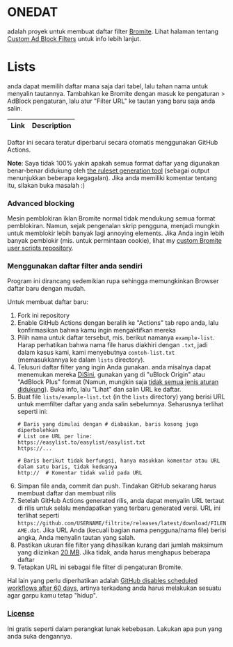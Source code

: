 # ONEDAT
adalah proyek untuk membuat daftar filter [Bromite](https://www.bromite.org/). Lihat halaman tentang [Custom Ad Block Filters](https://www.bromite.org/custom-filters) untuk info lebih lanjut.

# Lists
anda dapat memilih daftar mana saja dari tabel, lalu tahan nama untuk menyalin tautannya. Tambahkan ke Bromite dengan masuk ke pengaturan > AdBlock pengaturan, lalu atur "Filter URL" ke tautan yang baru saja anda salin.

| Link | Description  |
| ------ | ------|


Daftar ini secara teratur diperbarui secara otomatis menggunakan GitHub Actions.

**Note**: Saya tidak 100% yakin apakah semua format daftar yang digunakan benar-benar didukung oleh [the ruleset generation tool](https://github.com/xarantolus/subresource_filter_tools) (sebagai output menunjukkan beberapa kegagalan). Jika anda memiliki komentar tentang itu, silakan buka masalah :)

### Advanced blocking
Mesin pemblokiran iklan Bromite normal tidak mendukung semua format pemblokiran. Namun, sejak pengenalan skrip pengguna, menjadi mungkin untuk memblokir lebih banyak lagi annoying elements. Jika Anda ingin lebih banyak pemblokir (mis. untuk permintaan cookie), lihat my [custom Bromite user scripts repository]().

### Menggunakan daftar filter anda sendiri
Program ini dirancang sedemikian rupa sehingga memungkinkan Browser daftar baru dengan mudah.

Untuk membuat daftar baru:

1. Fork ini repository
2. Enable GitHub Actions dengan beralih ke "Actions" tab repo anda, lalu konfirmasikan bahwa kamu ingin mengaktifkan mereka
3. Pilih nama untuk daftar tersebut, mis. berikut namanya `example-list`. Harap perhatikan bahwa nama file harus diakhiri dengan `.txt`, jadi dalam kasus kami, kami menyebutnya `contoh-list.txt` (memasukkannya ke dalam `lists` directory).
4. Telusuri daftar filter yang ingin Anda gunakan. anda misalnya dapat menemukan mereka [DiSini](https://filterlists.com/), gunakan yang di "uBlock Origin" atau "AdBlock Plus" format (Namun, mungkin saja [tidak semua jenis aturan didukung](https://github.com/bromite/bromite/wiki/AdBlocking)). Buka info, lalu "Lihat" dan salin URL ke daftar.
5. Buat file `lists/example-list.txt` (in the `lists` directory) yang berisi URL untuk memfilter daftar yang anda salin sebelumnya. Seharusnya terlihat seperti ini:
    ```
    # Baris yang dimulai dengan # diabaikan, baris kosong juga diperbolehkan
    # List one URL per line:
    https://easylist.to/easylist/easylist.txt
    https://...

    # Baris berikut tidak berfungsi, hanya masukkan komentar atau URL dalam satu baris, tidak keduanya
    http://  # Komentar tidak valid pada URL
    ```
6. Simpan file anda, commit dan push. Tindakan GitHub sekarang harus membuat daftar dan membuat rilis
7. Setelah GitHub Actions generated rilis, anda dapat menyalin URL tertaut di rilis untuk selalu mendapatkan yang terbaru generated versi. URL ini terlihat seperti `https://github.com/USERNAME/filtrite/releases/latest/download/FILENAME.dat`. Jika URL Anda (kecuali bagian nama pengguna/nama file) berisi angka, Anda menyalin tautan yang salah.
8. Pastikan ukuran file filter yang dihasilkan kurang dari jumlah maksimum yang diizinkan [20 MB](https://github.com/bromite/bromite/blob/6f40f8341ab3fbcab458c10fe7b6bbcb8f881404/build/patches/Bromite-subresource-adblocker.patch#L1160-L1161). Jika tidak, anda harus menghapus beberapa daftar
9. Tetapkan URL ini sebagai file filter di pengaturan Bromite.

Hal lain yang perlu diperhatikan adalah [GitHub disables scheduled workflows after 60 days](https://docs.github.com/en/actions/managing-workflow-runs/disabling-and-enabling-a-workflow), artinya terkadang anda harus melakukan sesuatu agar garpu kamu tetap "hidup".


### [License](LICENSE)
Ini gratis seperti dalam perangkat lunak kebebasan. Lakukan apa pun yang anda suka dengannya.
